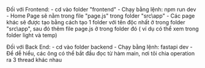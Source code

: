 Đối với Frontend:
    - cd vào folder "frontend"
    - Chạy bằng lệnh: npm run dev
    - Home Page sẽ nằm trong file "page.js" trong folder "src\app"
    - Các page khác sẽ được tạo bằng cách tạo 1 folder với tên độc nhất ở trong folder "src\app", sau đó thêm file page.js ở trong folder đó ( ví dụ có thể xem trong folder light và temp)

Đối với Back End:
    - cd vào folder backend
    - Chạy bằng lệnh: fastapi dev
    - Để dễ hiểu, các ông có thể bắt đầu đọc từ hàm main, nơi tôi chia operation ra 3 thread khác nhau

